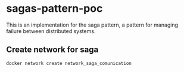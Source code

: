 # sagas-pattern-poc
This is an implementation for the saga pattern, a pattern for managing failure between distributed systems.


## Create network for saga
```bash
docker network create network_saga_comunication
```
